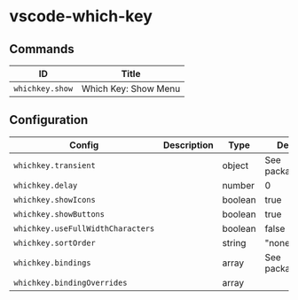# vscode-which-key

## Commands

| ID              | Title                |
| --------------- | -------------------- |
| `whichkey.show` | Which Key: Show Menu |

## Configuration

| Config                            | Description | Type    | Default          |
| --------------------------------- | ----------- | ------- | ---------------- |
| `whichkey.transient`              |             | object  | See package.json |
| `whichkey.delay`                  |             | number  | 0                |
| `whichkey.showIcons`              |             | boolean | true             |
| `whichkey.showButtons`            |             | boolean | true             |
| `whichkey.useFullWidthCharacters` |             | boolean | false            |
| `whichkey.sortOrder`              |             | string  | "none"           |
| `whichkey.bindings`               |             | array   | See package.json |
| `whichkey.bindingOverrides`       |             | array   |                  |